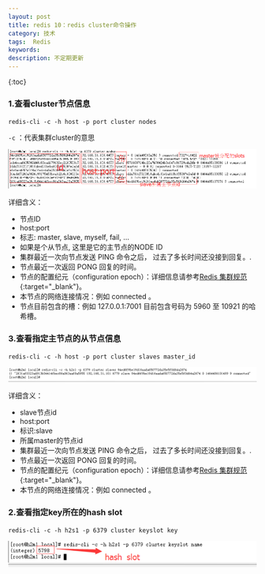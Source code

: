```yaml
---
layout: post
title: redis 10：redis cluster命令操作
category: 技术
tags:  Redis
keywords: 
description: 不定期更新
---
```


{:toc}


### 1.查看cluster节点信息

`redis-cli -c -h host -p port cluster nodes`

`-c` ：代表集群cluster的意思

![查看cluster节点信息](/public/pic/redis/redis-cmd-cluster-info.png "查看cluster节点信息")

详细含义：

- 节点ID
- host:port
- 标志: master, slave, myself, fail, …
- 如果是个从节点, 这里是它的主节点的NODE ID
- 集群最近一次向节点发送 PING 命令之后， 过去了多长时间还没接到回复。.
- 节点最近一次返回 PONG 回复的时间。
- 节点的配置纪元（configuration epoch）：详细信息请参考[Redis 集群规范 ](http://www.redis.cn/topics/cluster-spec.html "Redis 集群规范"){:target="_blank"}。
- 本节点的网络连接情况：例如 connected 。
- 节点目前包含的槽：例如 127.0.0.1:7001 目前包含号码为 5960 至 10921 的哈希槽。


### 3.查看指定主节点的从节点信息

`redis-cli -c -h host -p port cluster slaves master_id`

![查看指定主节点的从节点信息](/public/pic/redis/redis-cmd-cluster-slave.png "查看指定主节点的从节点信息")

详细含义：

- slave节点id
- host:port
- 标识:slave
- 所属master的节点id
- 集群最近一次向节点发送 PING 命令之后， 过去了多长时间还没接到回复。.
- 节点最近一次返回 PONG 回复的时间。
- 节点的配置纪元（configuration epoch）：详细信息请参考[Redis 集群规范 ](http://www.redis.cn/topics/cluster-spec.html "Redis 集群规范"){:target="_blank"}。
- 本节点的网络连接情况：例如 connected 。



### 2.查看指定key所在的hash slot

`redis-cli -c -h h2s1 -p 6379 cluster keyslot key`

![查看cluster节点信息](/public/pic/redis/redis-cmd-cluster-keyslot.png "查看cluster节点信息")




